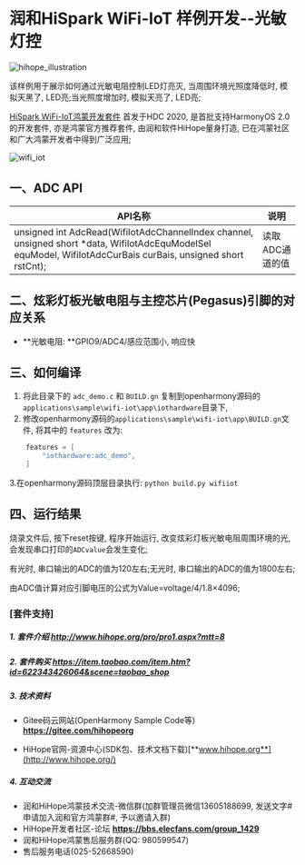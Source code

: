 # 润和HiSpark WiFi-IoT 样例开发--光敏灯控

![hihope_illustration](https://gitee.com/hihopeorg/hispark-hm-pegasus/raw/master/docs/figures/hihope_illustration.png)

该样例用于展示如何通过光敏电阻控制LED灯亮灭, 当周围环境光照度降低时, 模拟天黑了, LED亮;当光照度增加时, 模拟天亮了, LED亮;

[HiSpark WiFi-IoT鸿蒙开发套件](https://item.taobao.com/item.htm?spm=a1z10.1-c-s.w5003-23341819265.1.bf644a82Da9PZK&id=622343426064&scene=taobao_shop) 首发于HDC 2020, 是首批支持HarmonyOS 2.0的开发套件, 亦是鸿蒙官方推荐套件, 由润和软件HiHope量身打造, 已在鸿蒙社区和广大鸿蒙开发者中得到广泛应用;

![wifi_iot](https://gitee.com/hihopeorg/hispark-hm-pegasus/raw/master/docs/figures/wifi_iot.png)

## 一、ADC API

| API名称												 | 说明			|
| ------------------------------------------------------------ | --------------- |
| unsigned int AdcRead(WifiIotAdcChannelIndex channel, unsigned short *data, WifiIotAdcEquModelSel equModel, WifiIotAdcCurBais curBais, unsigned short rstCnt); | 读取ADC通道的值 |

## 二、炫彩灯板光敏电阻与主控芯片(Pegasus)引脚的对应关系

- **光敏电阻: **GPIO9/ADC4/感应范围小, 响应快

## 三、如何编译

1. 将此目录下的 `adc_demo.c` 和 `BUILD.gn` 复制到openharmony源码的`applications\sample\wifi-iot\app\iothardware`目录下, 
2. 修改openharmony源码的`applications\sample\wifi-iot\app\BUILD.gn`文件, 将其中的 `features` 改为: 

```c
	features = [
		"iothardware:adc_demo",
	]
```

   3.在openharmony源码顶层目录执行: `python build.py wifiiot`

## 四、运行结果

烧录文件后, 按下reset按键, 程序开始运行, 改变炫彩灯板光敏电阻周围环境的光, 会发现串口打印的`ADCvalue`会发生变化;

有光时, 串口输出的ADC的值为120左右;无光时, 串口输出的ADC的值为1800左右;

由ADC值计算对应引脚电压的公式为Value=voltage/4/1.8×4096;



### [套件支持]

##### 1. 套件介绍  http://www.hihope.org/pro/pro1.aspx?mtt=8

##### 2. 套件购买  https://item.taobao.com/item.htm?id=622343426064&scene=taobao_shop

##### 3. 技术资料

- Gitee码云网站(OpenHarmony Sample Code等) **https://gitee.com/hihopeorg**

- HiHope官网-资源中心(SDK包、技术文档下载)[**www.hihope.org**](http://www.hihope.org/)

##### 4. 互动交流

- 润和HiHope鸿蒙技术交流-微信群(加群管理员微信13605188699, 发送文字#申请加入润和官方鸿蒙群#, 予以邀请入群)
- HiHope开发者社区-论坛 **https://bbs.elecfans.com/group_1429**
- 润和HiHope鸿蒙售后服务群(QQ: 980599547)
- 售后服务电话(025-52668590)

